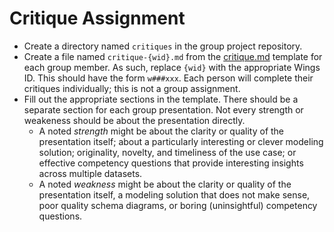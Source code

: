 # Critique Assignment
* Create a directory named `critiques` in the group project repository.
* Create a file named `critique-{wid}.md` from the [critique.md](../templates/critique.md) template for each group member. As such, replace `{wid}` with the appropriate Wings ID. This should have the form `w###xxx`. Each person will complete their critiques individually; this is not a group assignment. 
* Fill out the appropriate sections in the template. There should be a separate section for each group presentation. Not every strength or weakeness should be about the presentation directly.
	* A noted _strength_ might be about the clarity or quality of the presentation itself; about a particularly interesting or clever modeling solution; originality, novelty, and timeliness of the use case; or effective competency questions that provide interesting insights across multiple datasets.
	* A noted _weakness_ might be about the clarity or quality of the presentation itself, a modeling solution that does not make sense, poor quality schema diagrams, or boring (uninsightful) competency questions.
